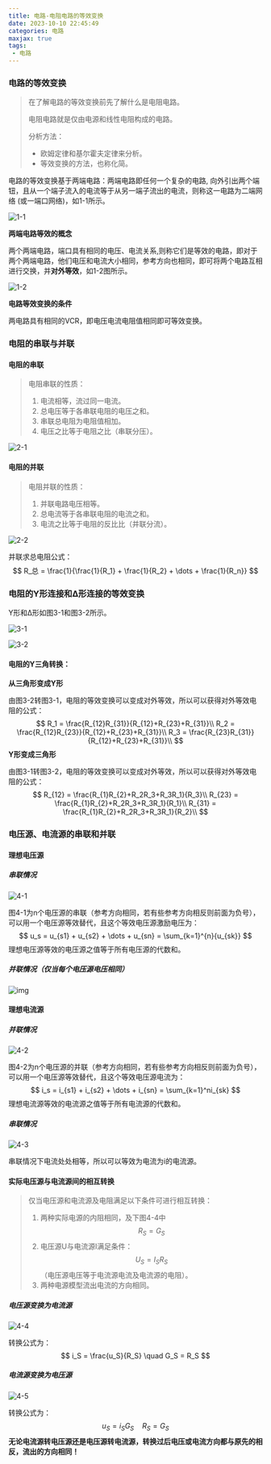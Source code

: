 ```yaml
---
title: 电路-电阻电路的等效变换
date: 2023-10-10 22:45:49
categories: 电路
maxjax: true
tags:
 - 电路
---
```




<meta name="referrer" content="no-referrer"/>

### 电路的等效变换

> 在了解电路的等效变换前先了解什么是电阻电路。
>
> 电阻电路就是仅由电源和线性电阻构成的电路。
>
> 分析方法：
>
> - 欧姆定律和基尔霍夫定律来分析。
> - 等效变换的方法，也称化简。

电路的等效变换基于两端电路：两端电路即任何一个复杂的电路, 向外引出两个端钮，且从一个端子流入的电流等于从另一端子流出的电流，则称这一电路为二端网络 (或一端口网络)，如1-1所示。

![1-1](https://img-blog.csdnimg.cn/f00da5bbf95c4482bccf96f81f5abcfd.png)

**两端电路等效的概念**

两个两端电路，端口具有相同的电压、电流关系,则称它们是等效的电路，即对于两个两端电路，他们电压和电流大小相同，参考方向也相同，即可将两个电路互相进行交换，并**对外等效**，如1-2图所示。

![1-2](https://img-blog.csdnimg.cn/6d0963c86d21419c9f5fad18a6bb6fe4.png)



**电路等效变换的条件**

两电路具有相同的VCR，即电压电流电阻值相同即可等效变换。



### 电阻的串联与并联



#### 电阻的串联

> 电阻串联的性质：
>
> 1. 电流相等，流过同一电流。
> 2. 总电压等于各串联电阻的电压之和。
> 3. 串联总电阻为电阻值相加。
> 4. 电压之比等于电阻之比（串联分压）。

![2-1](https://img-blog.csdnimg.cn/ffb51e3bd9eb40ea8f1bf3b12950a78a.png)

#### 电阻的并联

> 电阻并联的性质：
>
> 1. 并联电路电压相等。
> 2. 总电流等于各串联电阻的电流之和。
> 3. 电流之比等于电阻的反比比（并联分流）。

![2-2](https://img-blog.csdnimg.cn/61febf459ce44850882c8d937a4d4388.png)

并联求总电阻公式：
$$
R_总 =  \frac{1}{\frac{1}{R_1} + \frac{1}{R_2} + \dots + \frac{1}{R_n}} 
$$


### 电阻的Y形连接和∆形连接的等效变换

Y形和∆形如图3-1和图3-2所示。



![3-1](https://img-blog.csdnimg.cn/7cdcbc5ba4e343559fe3b9b3e70f6937.png)

![3-2](https://img-blog.csdnimg.cn/62150131e36041f3b938b1673a4215c4.png)

#### 电阻的Y三角转换：

**从三角形变成Y形**

由图3-2转图3-1，电阻的等效变换可以变成对外等效，所以可以获得对外等效电阻的公式：
$$
R_1 = \frac{R_{12}R_{31}}{R_{12}+R_{23}+R_{31}}\\
R_2 = \frac{R_{12}R_{23}}{R_{12}+R_{23}+R_{31}}\\
R_3 = \frac{R_{23}R_{31}}{R_{12}+R_{23}+R_{31}}\\
$$
**Y形变成三角形**

由图3-1转图3-2，电阻的等效变换可以变成对外等效，所以可以获得对外等效电阻的公式：
$$
R_{12} = \frac{R_{1}R_{2}+R_2R_3+R_3R_1}{R_3}\\
R_{23} = \frac{R_{1}R_{2}+R_2R_3+R_3R_1}{R_1}\\
R_{31} = \frac{R_{1}R_{2}+R_2R_3+R_3R_1}{R_2}\\
$$


### 电压源、电流源的串联和并联



#### 理想电压源

##### 串联情况

![4-1](https://img-blog.csdnimg.cn/04988be94eb048bdbe0d4956b6c471bf.png)

图4-1为n个电压源的串联（参考方向相同，若有些参考方向相反则前面为负号），可以用一个电压源等效替代，且这个等效电压源激励电压为：
$$
u_s = u_{s1} + u_{s2} + \dots + u_{sn} = \sum_{k=1}^{n}{u_{sk}}
$$
理想电压源等效的电压源之值等于所有电压源的代数和。

##### 并联情况（仅当每个电压源电压相同）

![img](https://img-blog.csdnimg.cn/7ed30ae4d3c7454fa0b4d9ee1386e8ed.png)



#### 理想电流源

##### 并联情况

![4-2](https://img-blog.csdnimg.cn/064f0552f2724f23888492a5fd04e759.png)



图4-2为n个电压源的并联（参考方向相同，若有些参考方向相反则前面为负号），可以用一个电压源等效替代，且这个等效电压源电流为：
$$
i_s = i_{s1} + i_{s2} + \dots + i_{sn} = \sum_{k=1}^ni_{sk}
$$
理想电流源等效的电流源之值等于所有电流源的代数和。



##### 串联情况

![4-3](https://img-blog.csdnimg.cn/8f37b5748cb94722ba286a3859b64a66.png)

串联情况下电流处处相等，所以可以等效为电流为i的电流源。



#### 实际电压源与电流源间的相互转换

> 仅当电压源和电流源及电阻满足以下条件可进行相互转换：
>
> 1. 两种实际电源的内阻相同，及下图4-4中$$R_S=G_S$$
> 2. 电压源U与电流源I满足条件：$$U_S=I_SR_S$$（电压源电压等于电流源电流及电流源的电阻）。
> 3. 两种电源模型流出电流的方向相同。

##### 电压源变换为电流源

![4-4](https://img-blog.csdnimg.cn/49fdfbc4864146cf93ec9f2bf951d9fc.png)

转换公式为：
$$
i_S = \frac{u_S}{R_S} \quad G_S = R_S
$$


##### 电流源变换为电压源

![4-5](https://img-blog.csdnimg.cn/dd4727e68a3645fe88c6c7f0590b944d.png)

转换公式为：
$$
u_S =i_SG_S \quad R_S = G_S
$$
**无论电流源转电压源还是电压源转电流源，转换过后电压或电流方向都与原先的相反，流出的方向相同！**

